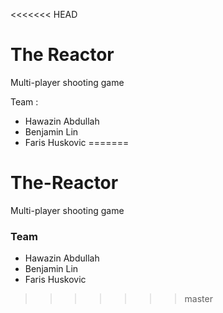 <<<<<<< HEAD
# The Reactor 

Multi-player shooting game

Team :

- Hawazin Abdullah
- Benjamin Lin
- Faris Huskovic
=======
# The-Reactor

Multi-player shooting game

### Team

- Hawazin Abdullah
- Benjamin Lin
- Faris Huskovic
>>>>>>> master
